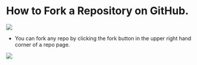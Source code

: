 # How to Fork a Repository on GitHub.
<img src="https://www.earthdatascience.org/images/earth-analytics/git-version-control/githubguides-bootcamp-fork.png"/>

- You can fork any repo by clicking the fork button in the upper right hand corner of a repo page.
<img src="https://www.earthdatascience.org/images/earth-analytics/git-version-control/git-fork-emphasis.png"/>
